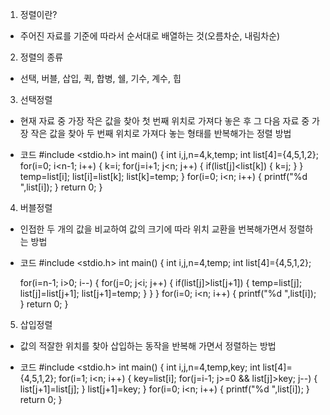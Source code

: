 1. 정렬이란?

- 주어진 자료를 기준에 따라서 순서대로 배열하는 것(오름차순, 내림차순)

2. 정렬의 종류
   
- 선택, 버블, 삽입, 퀵, 합병, 쉘, 기수, 계수, 힙

3. 선택정렬

- 현재 자료 중 가장 작은 값을 찾아 첫 번째 위치로 가져다 놓은 후 그 다음 자료 중 가장 작은 값을 찾아 두 번째 위치로 가져다 놓는 형태를 반복해가는 정렬 방법

- 코드
#include <stdio.h>
int main()
{
    int i,j,n=4,k,temp;
    int list[4]={4,5,1,2};
    for(i=0; i<n-1; i++)
    {
        k=i;
        for(j=i+1; j<n; j++)
        {
            if(list[j]<list[k])
            {
                k=j;
            }
        }
        temp=list[i];
        list[i]=list[k];
        list[k]=temp;
    }
    for(i=0; i<n; i++)
    {
        printf("%d ",list[i]);
    }
    return 0;
}

4. 버블정렬

- 인접한 두 개의 값을 비교하여 값의 크기에 따라 위치 교환을 번복해가면서 정렬하는 방법

- 코드
#include <stdio.h>
int main()
{
    int i,j,n=4,temp;
    int list[4]={4,5,1,2};

    for(i=n-1; i>0; i--)
    {
        for(j=0; j<i; j++)
        {
            if(list[j]>list[j+1])
            {
                temp=list[j];
                list[j]=list[j+1];
                list[j+1]=temp;
            }
        }
    }
    for(i=0; i<n; i++)
    {
        printf("%d ",list[i]);
    }
    return 0;
}

5. 삽입정렬

- 값의 적잘한 위치를 찾아 삽입하는 동작을 반복해 가면서 정렬하는 방법

- 코드
#include <stdio.h>
int main()
{
    int i,j,n=4,temp,key;
    int list[4]={4,5,1,2};
    for(i=1; i<n; i++)
    {
        key=list[i];
        for(j=i-1; j>=0 && list[j]>key; j--)
        {
            list[j+1]=list[j];
        }
        list[j+1]=key;
    }
    for(i=0; i<n; i++)
    {
        printf("%d ",list[i]);
    }
    return 0;
}